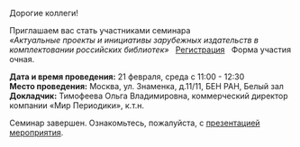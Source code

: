 Дорогие коллеги!

Приглашаем вас стать участниками семинара  
_«Актуальные проекты и инициативы зарубежных издательств в комплектовании российских библиотек»_   [Регистрация](https://docs.google.com/forms/d/e/1FAIpQLScRAHwebnviBCdMAuhJbwFPftu9Se2eFeFlbolzmHH9HR42EQ/viewform "до 20 февраля включительно")   Форма участия очная.

**Дата и время проведения:** 21 февраля, среда с 11:00 - 12:30  
**Место проведения:** Москва, ул. Знаменка, д.11/11, БЕН РАН, Белый зал  
**Докладчик:** Тимофеева Ольга Владимировна, коммерческий директор компании «Мир Периодики», к.т.н.

Семинар завершен. Ознакомьтесь, пожалуйста, с [презентацией мероприятия](</more/Тимофеева  ОВ_БЕН РАН 21 февраля 2024.ppt>).
